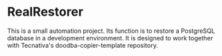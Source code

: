 # RealRestorer
This is a small automation project. Its function is to restore a PostgreSQL database in a development environment. It is designed to work together with Tecnativa's doodba-copier-template repository.
